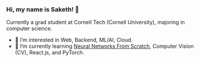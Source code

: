 ### Hi, my name is Saketh! 👋
Currently a grad student at Cornell Tech (Cornell University), majoring in computer science.

- 👀 I’m interested in Web, Backend, ML/AI, Cloud.
- 🌱 I’m currently learning [Neural Networks From Scratch](https://nnfs.io), Computer Vision (CV), React.js, and PyTorch.
